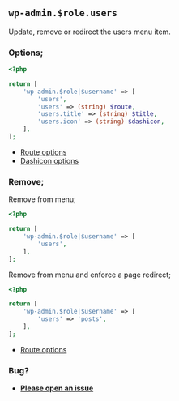 ## `wp-admin.$role.users`

Update, remove or redirect the users menu item.

### Options;

```php
<?php

return [
	'wp-admin.$role|$username' => [
		'users',
		'users' => (string) $route,
		'users.title' => (string) $title,
		'users.icon' => (string) $dashicon,
	],
];
```

- [Route options](../route-options.md)
- [Dashicon options](https://developer.wordpress.org/resource/dashicons/#editor-customchar)

### Remove;

Remove from menu;

```php
<?php

return [
	'wp-admin.$role|$username' => [
		'users',
	],
];
```

Remove from menu and enforce a page redirect;

```php
<?php

return [
	'wp-admin.$role|$username' => [
		'users' => 'posts',
	],
];
```

- [Route options](../route-options.md)

### Bug?

- **[Please open an issue](https://github.com/darrenjacoby/intervention/issues/new?title=[wp-admin.users]&labels=bug&assignees=darrenjacoby)**
